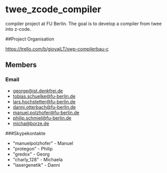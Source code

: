 # twee_zcode_compiler
compiler project at FU Berlin. The goal is to develop a compiler from twee into 
z-code.

##Project Organisation

https://trello.com/b/gioyajLT/swp-compilerbau-c


## Members
### Email
* george@ist.denkfrei.de
* tobias.schuelke@fu-berlin.de
* lars.hochstetter@fu-berlin.de
* danni.otterbach@fu-berlin.de
* manuel.polzhofer@fu-berlin.de
* philip.schmiel@fu-berlin.de
* micha@borze.de

###Skypekontakte
* "manuelpolzhofer" - Manuel
* "protegon" - Philip
* "gredox" - Georg
* "charly_128" - Michaela
* "lasergenetik" - Danni

